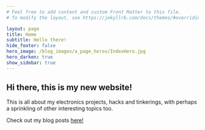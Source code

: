 ```yaml
---
# Feel free to add content and custom Front Matter to this file.
# To modify the layout, see https://jekyllrb.com/docs/themes/#overriding-theme-defaults

layout: page
title: Home
subtitle: Hello there!
hide_footer: false
hero_image: /blog_images/a_page_heros/IndexHero.jpg
hero_darken: true
show_sidebar: true
---
```

Hi there, this is my new website!
---------------------------------------------------
This is all about my electronics projects, hacks and tinkerings, with perhaps a sprinkling of other interesting topics too. 

Check out my blog posts [here!](/blog)
